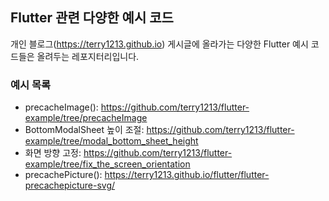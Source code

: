 ## Flutter 관련 다양한 예시 코드

개인 블로그(<https://terry1213.github.io>) 게시글에 올라가는 다양한 Flutter 예시 코드들은 올려두는 레포지터리입니다.


### 예시 목록
- precacheImage(): <https://github.com/terry1213/flutter-example/tree/precacheImage>
- BottomModalSheet 높이 조절: <https://github.com/terry1213/flutter-example/tree/modal_bottom_sheet_height>
- 화면 방향 고정: <https://github.com/terry1213/flutter-example/tree/fix_the_screen_orientation>
- precachePicture(): <https://terry1213.github.io/flutter/flutter-precachepicture-svg/>
